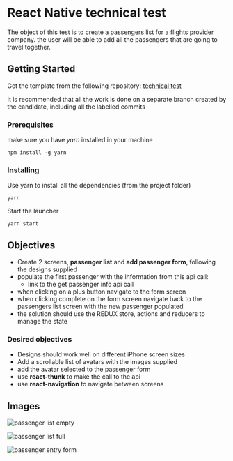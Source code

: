 # React Native technical test

The object of this test is to create a passengers list for a flights provider company. the user will be able to add all the passengers that are going to travel together.

## Getting Started

Get the template from the following repository:
[technical test](https://github.com/Awaymo/react-native-technical-test)

It is recommended that all the work is done on a separate branch created by the candidate, including all the labelled commits

### Prerequisites

make sure you have _yarn_ installed in your machine

```
npm install -g yarn
```

### Installing

Use yarn to install all the dependencies (from the project folder)

```
yarn
```

Start the launcher

```
yarn start
```

## Objectives

- Create 2 screens, **passenger list** and **add passenger form**, following the designs supplied
- populate the first passenger with the information from this api call:
  - link to the get passenger info api call
- when clicking on a plus button navigate to the form screen
- when clicking complete on the form screen navigate back to the passengers list screen with the new passenger populated
- the solution should use the REDUX store, actions and reducers to manage the state

### Desired objectives

- Designs should work well on different iPhone screen sizes
- Add a scrollable list of avatars with the images supplied
- add the avatar selected to the passenger form
- use **react-thunk** to make the call to the api
- use **react-navigation** to navigate between screens

## Images

![passenger list empty](<https://github.com/Awaymo/react-native-technical-test/blob/master/test%20images/screens/small/Passenger%20List%20Default%20(Logged%20in%20state).png>)

![passenger list full](<https://github.com/Awaymo/react-native-technical-test/blob/master/test%20images/screens/small/Passenger%20List%20Full.png>)

![passenger entry form](<https://github.com/Awaymo/react-native-technical-test/blob/master/test%20images/screens/small/Passenger%20List%20Add%20Traveller.png>)
